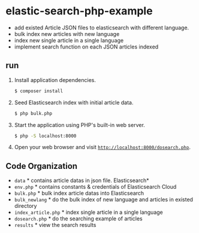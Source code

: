 # elastic-search-php-example

- add existed Article JSON files to elasticsearch with different language.
- bulk index new articles with new language
- index new single article in a single language
- implement search function on each JSON articles indexed

## run
1. Install application dependencies.

   ```sh
   $ composer install
   ```

2. Seed Elasticsearch index with initial article data.

   ```sh
   $ php bulk.php
   ```

3. Start the application using PHP's built-in web server.

   ```sh   
   $ php -S localhost:8000
   ```

4. Open your web browser and visit [`http://localhost:8000/dosearch.php`](http://localhost:8000/dosearch.php).

## Code Organization

* `data` * contains article datas in json file.
Elasticsearch*
* `env.php` * contains constants & credentials of Elasticsearch Cloud 
* `bulk.php` * bulk index article datas into Elasticsearch
* `bulk_newlang` * do the bulk index of new language and articles in existed directory
* `index_article.php` * index single article in a single language
* `dosearch.php` * do the searching example of articles
* `results` * view the search results
